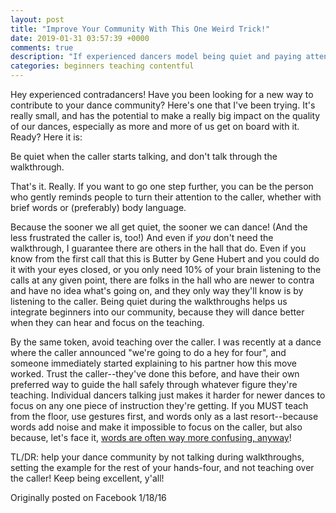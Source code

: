 ```yaml
---
layout: post
title: "Improve Your Community With This One Weird Trick!"
date: 2019-01-31 03:57:39 +0000
comments: true
description: "If experienced dancers model being quiet and paying attenttention to the walkthrough, it makes a world of difference."
categories: beginners teaching contentful
---
```

Hey experienced contradancers! Have you been looking for a new way to contribute to your dance community? Here's one that I've been trying. It's really small, and has the potential to make a really big impact on the quality of our dances, especially as more and more of us get on board with it. Ready? Here it is:

Be quiet when the caller starts talking, and don't talk through the walkthrough.

<!-- more -->

That's it. Really. If you want to go one step further, you can be the person who gently reminds people to turn their attention to the caller, whether with brief words or (preferably) body language.

Because the sooner we all get quiet, the sooner we can dance! (And the less frustrated the caller is, too!) And even if *you* don't need the walkthrough, I guarantee there are others in the hall that do. Even if you know from the first call that this is Butter by Gene Hubert and you could do it with your eyes closed, or you only need 10% of your brain listening to the calls at any given point, there are folks in the hall who are newer to contra and have no idea what's going on, and they only way they'll know is by listening to the caller. Being quiet during the walkthroughs helps us integrate beginners into our community, because they will dance better when they can hear and focus on the teaching.

By the same token, avoid teaching over the caller. I was recently at a dance where the caller announced "we're going to do a hey for four", and someone immediately started explaining to his partner how this move worked. Trust the caller--they've done this before, and have their own preferred way to guide the hall safely through whatever figure they're teaching. Individual dancers talking just makes it harder for newer dances to focus on any one piece of instruction they're getting. If you MUST teach from the floor, use gestures first, and words only as a last resort--because words add noise and make it impossible to focus on the caller, but also because, let's face it, [words are often way more confusing, anyway](/blog/2019/01/21/words-dont-help-beginners/)!

TL/DR: help your dance community by not talking during walkthroughs, setting the example for the rest of your hands-four, and not teaching over the caller! Keep being excellent, y'all!

<div class="credit">Originally posted on Facebook 1/18/16</div>
